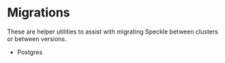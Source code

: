 # Migrations

These are helper utilities to assist with migrating Speckle between clusters or between versions.

- Postgres

